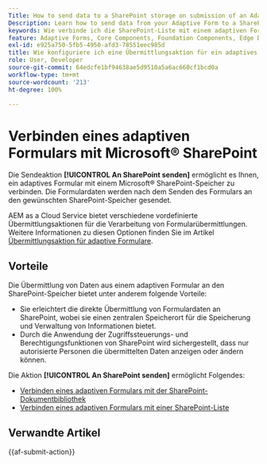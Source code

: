```yaml
---
Title: How to send data to a SharePoint storage on submission of an Adaptive Form?
Description: Learn how to send data from your Adaptive Form to a SharePoint storage like a SharePoint list or Document library when you submit the form.
keywords: Wie verbinde ich die SharePoint-Liste mit einem adaptiven Formular?, Wie verbinde ich die SharePoint-Dokumentbibliothek mit einem adaptiven Formular, An SharePoint senden, Erstellen einer SharePoint-Dokumentbibliothekskonfiguration, Verwenden der Aktion „An SharePoint senden“ in einem adaptiven Formular, Verbinden eines adaptiven Formulars mit der Microsoft® SharePoint-Liste.
feature: Adaptive Forms, Core Components, Foundation Components, Edge Delivery Services
exl-id: e925a750-5fb5-4950-afd3-78551eec985d
title: Wie konfiguriere ich eine Übermittlungsaktion für ein adaptives Formular?
role: User, Developer
source-git-commit: 64edcfe1bf94638ae5d9510a5a6ac660cf1bcd0a
workflow-type: tm+mt
source-wordcount: '213'
ht-degree: 100%

---
```


# Verbinden eines adaptiven Formulars mit Microsoft® SharePoint

Die Sendeaktion **[!UICONTROL An SharePoint senden]** ermöglicht es Ihnen, ein adaptives Formular mit einem Microsoft® SharePoint-Speicher zu verbinden. Die Formulardaten werden nach dem Senden des Formulars an den gewünschten SharePoint-Speicher gesendet.

AEM as a Cloud Service bietet verschiedene vordefinierte Übermittlungsaktionen für die Verarbeitung von Formularübermittlungen. Weitere Informationen zu diesen Optionen finden Sie im Artikel [Übermittlungsaktion für adaptive Formulare](/help/forms/aem-forms-submit-action.md).

## Vorteile

Die Übermittlung von Daten aus einem adaptiven Formular an den SharePoint-Speicher bietet unter anderem folgende Vorteile:

* Sie erleichtert die direkte Übermittlung von Formulardaten an SharePoint, wobei sie einen zentralen Speicherort für die Speicherung und Verwaltung von Informationen bietet.
* Durch die Anwendung der Zugriffssteuerungs- und Berechtigungsfunktionen von SharePoint wird sichergestellt, dass nur autorisierte Personen die übermittelten Daten anzeigen oder ändern können.

Die Aktion **[!UICONTROL An SharePoint senden]** ermöglicht Folgendes:

* [Verbinden eines adaptiven Formulars mit der SharePoint-Dokumentbibliothek](/help/forms/connect-forms-to-sharepoint-document-library.md)
* [Verbinden eines adaptiven Formulars mit einer SharePoint-Liste](/help/forms/connect-forms-to-sharepoint-list.md)

## Verwandte Artikel

{{af-submit-action}}
